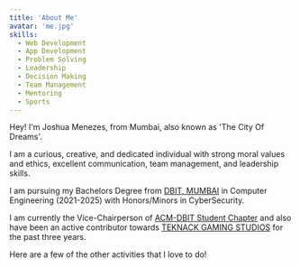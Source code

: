 ```yaml
---
title: 'About Me'
avatar: 'me.jpg'
skills:
  - Web Development
  - App Development
  - Problem Solving
  - Leadership
  - Decision Making
  - Team Management
  - Mentoring
  - Sports
---
```


Hey! I'm Joshua Menezes, from Mumbai, also known as 'The City Of Dreams'.

I am a curious, creative, and dedicated individual with strong moral values and ethics, excellent communication, team management, and leadership skills.

I am pursuing my Bachelors Degree from [DBIT, MUMBAI](https://www.dbit.in/) in Computer Engineering (2021-2025) with Honors/Minors in CyberSecurity.

I am currently the Vice-Chairperson of [ACM-DBIT Student Chapter](https://dbit.acm.org/) and also have been an active contributor towards [TEKNACK GAMING STUDIOS](https://teknack.in/https://teknack.in/) for the past three years.

Here are a few of the other activities that I love to do!
